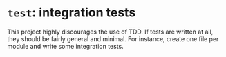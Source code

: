 # `test`: integration tests

This project highly discourages the use of TDD. If tests are written at all, they should be fairly general and minimal. For instance, create one file per module and write some integration tests.
